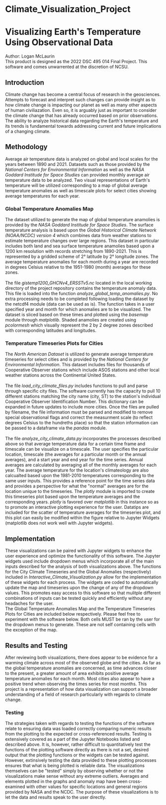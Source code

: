 # Climate_Visualization_Project

# Visualizing Earth's Temperature Using Observational Data

Author: Logan McLaurin  
This product is designed as the 2022  DSC 495 014 Final Project. This software and comes unwarrented at the discretion of NCSU.

## Introduction

Climate change has become a central focus of research in the geosciences. Attempts to forecast and interpret such changes can provide insight as to how climate change is impacting our planet as well as many other aspects of human civiliazation. Even so, it is arguably just as important to consider the climate change that has already occurred based on prior observations. The ability to analyze historical data regarding the Earth's temperature and its trends is fundamental towards addressing current and future implications of a changing climate.

## Methodology

Average air temperature data is analyzed on global and local scales for the years between 1890 and 2021. Datasets such as those provided by the *National Centers for Environmental Information* as well as the *NASA Goddard Institude for Space Studies* can provided monthly average air temperature data to be analyzed. Two visual representations of Earth's temperature will be utilized corresponding to a map of global average temperature anomalies as well as timescale plots for select cities showing average temperatures for each year.

### Global Temperature Anomalies Map

The dataset utilized to generate the map of global temperature anamolies is provided by the *NASA Goddard Institude for Space Studies*. The surface temperature analysis is based upon the *Global Historical Climate Network (NOAA/NCDC) version 4* which combines data from weather stations to estimate temperature changes over large regions. This dataset in particular includes both land and sea surface temperature anamolies based upon a 1200 km resolution with records stretching from 1890-2021. This is represented by a gridded scheme of 2° latitude by 2° longitude zones. The average temperature anomalies for each month during a year are recorded in degrees Celsius relative to the 1951-1980 (month) averages for these zones.
<br>
<br>
The file *gistemp1200_GHCNv4_ERSSTv5.nc* located in the local working directory of the project repository contains the temperature anomaly data. This file is loaded into the function *analyze_global_temp_anomalies.py*. No extra processing needs to be completed following loading the dataset by the netcdf4 module (data can be used as is). The function takes in a user specified year and month for which anomalies are to be visualized. The dataset is sliced based on these times and plotted using the *basemap* module through *matplotlib*. Shaded anamolies are created using *pcolormesh* which visually represent the 2 by 2 degree zones described with corresponding latitudes and longitudes.

### Temperature Timeseries Plots for Cities

The *North American Dataset* is utilized to generate average temperature timeseries for select cities and is provided by the *National Centers for Environmental Information*. This dataset includes files for thousands of Cooperative Observer stations which include ASOS stations and other local weather stations across the Continental United States. 
<br>
<br>
The file *load_city_climate_files.py* includes functions to pull and parse through specific city files. The software currently has the capacity to pull 10 different stations matching the city name (city, ST) to the station's individual Cooperative Observer Identification Number. This dictionary can be expanded in future updates to include more cities. Once the files are pulled by filename, the file information must be parsed and modified to remove special observational flags and correct the measurment scale (to reflect degrees Celsius to the hundreths place) so that the station information can be passed to a dataframe via the *pandas* module.
<br>
<br>
The file *analyze_city_climate_data.py* incorporates the processes described above so that average temperature data for a certain time frame and timescale can be visualize on a timescale. The user specifies the particular location, timescale (the averages for a particular month or the annual averages), and a start year and end year for the time series. Annual averages are calculated by averaging all of the monthly averages for each year. The average temperature for the location's climateology are also calcualted based upon the 1981-2010 temperatures corresponding to the same user inputs. This provides a reference point for the time series data and provides a perspective for what the "normal" averages are for the location unique to the timeseries. The *plotly* module is imported to create this timeseries plot based upon the temperature averages and the corresponding years. *plotly* is favored over *matplotlib* in this instance so as to promote an interactive plotting experience for the user. Datatips are included for the scatter of temperature averages for the timeseries plot, and this plot can easily be modified within the figure relative to Jupyter Widgets (matplotlib does not work well with Jupyter widgets).

## Implementation

These visualizations can be paired with Jupyter widgets to enhance the user experience and optimize the functionality of this software. The Jupyter widgets used include dropdown menus which incorporate all of the main inputs described for the analysis of both visualizations above. The functions for the City Climate Timeseries and the Global Anomalies (respectively) included in *Interactive_Climate_Visualization.py* allow for the implementation of these widgets for each process. The widgets are coded to automatically update the map and timeseries upon the change of any of the dropdown values. This promotes easy access to this software so that mulitple different combinations of inputs can be tested quickly and efficiently without any headaches for the user.
<br>
The Global Temperature Anomalies Map and the Temperature Timeseries Plots for Cities are included below respectively. Please feel free to experiment with the software below. Both cells MUST be ran by the user for the dropdown menus to generate. These are not self containing cells with the exception of the map.

## Results and Testing

After reviewing both visualizations, there does appear to be evidence for a warming climate across most of the observed globe and the cities. As far as the global temperature anomalies are concerned, as time advances closer to the present, a greater amount of area exhibits positive average temperature anomalies for each month. Most cities also appear to have a positive trend when observing the times series for most months. This project is a representation of how data visualization can support a broader understanding of a field of research particularly with regards to climate change.

### Testing

The strategies taken with regards to testing the functions of the software relate to ensuring data was loaded correctly comparing numeric results from the plotting to the expected or cross-referenced results. Testing is extensively covered as a part of the Jupyter Notebooks listed and described above. It is, however, rather difficult to quantitatively test the functions of the plotting software directly as there is not a set, desired output that the plotting functions or the widgets can be tested against. However, extinsively testing the data provided to these plotting processes ensures that what is being plotted is reliable data. The visualizations themselves can be "tested" simply by observing whether or not the visualizations make sense without any extreme outliers. Averages and elements plotted in the graphs and anomaly map have been cross-examined with other values for specific locations and general regions provided by NASA and the NCDC. The purpose of these visualizations is to let the data and results speak to the user directly.

